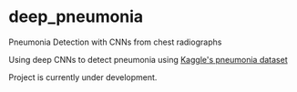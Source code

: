 # deep_pneumonia
Pneumonia Detection with CNNs from chest radiographs

Using deep CNNs to detect pneumonia using [Kaggle's pneumonia dataset](https://www.kaggle.com/c/rsna-pneumonia-detection-challenge)

Project is currently under development.
